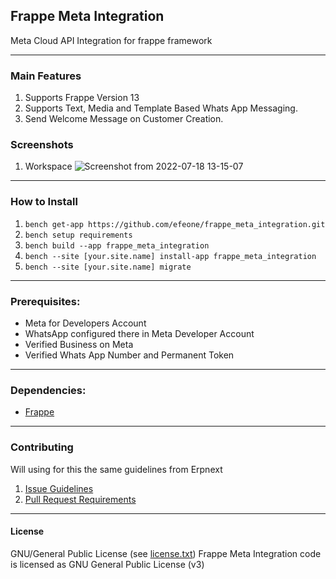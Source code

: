 ## Frappe Meta Integration

Meta Cloud API Integration for frappe framework

---

### Main Features

1. Supports Frappe Version 13
2. Supports Text, Media and Template Based Whats App Messaging.
3. Send Welcome Message on Customer Creation.


### Screenshots

1. Workspace
![Screenshot from 2022-07-18 13-15-07](https://user-images.githubusercontent.com/43608142/179481311-df05659d-b29e-4b07-8bec-e0fd391a161d.png)


---

### How to Install

1. `bench get-app https://github.com/efeone/frappe_meta_integration.git`
2. `bench setup requirements`
3. `bench build --app frappe_meta_integration`
4. `bench --site [your.site.name] install-app frappe_meta_integration`
5. `bench --site [your.site.name] migrate`

---

### Prerequisites:

- Meta for Developers Account
- WhatsApp configured there in Meta Developer Account
- Verified Business on Meta
- Verified Whats App Number and Permanent Token

---


### Dependencies:

- [Frappe](https://github.com/frappe/frappe)

---

### Contributing

Will using for this the same guidelines from Erpnext

1. [Issue Guidelines](https://github.com/frappe/erpnext/wiki/Issue-Guidelines)
2. [Pull Request Requirements](https://github.com/frappe/erpnext/wiki/Contribution-Guidelines)

---

#### License

GNU/General Public License (see [license.txt](https://github.com/efeone/frappe_meta_integration/blob/master/license.txt))
Frappe Meta Integration code is licensed as GNU General Public License (v3)
